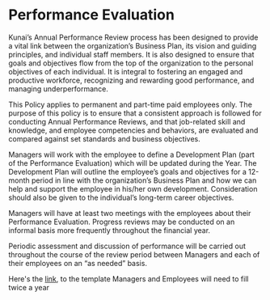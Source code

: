 # Performance Evaluation
Kunai’s Annual Performance Review process has been designed to provide a vital link between the organization’s Business Plan, its vision and guiding principles, and individual staff members. It is also designed to ensure that goals and objectives flow from the top of the organization to the personal objectives of each individual. It is integral to fostering an engaged and productive workforce, recognizing and rewarding good performance, and managing underperformance.

This Policy applies to permanent and part-time paid employees only. The purpose of this policy is to ensure that a consistent approach is followed for conducting Annual Performance Reviews, and that job-related skill and knowledge, and employee competencies and behaviors, are evaluated and compared against set standards and business objectives.

Managers will work with the employee to define a Development Plan (part of the Performance Evaluation) which will be updated during the  Year. The Development Plan will outline the employee’s goals and objectives for a 12-month period in line with the organization’s Business Plan and how we can help and support the employee in his/her own development. Consideration should also be given to the individual’s long-term career objectives.

Managers will have at least two meetings with the employees about their Performance Evaluation. Progress reviews may be conducted on an informal basis more frequently throughout the financial year.

Periodic assessment and discussion of performance will be carried out throughout the course of the review period between Managers and each of their employees on an “as needed” basis.

Here's the [link](https://drive.google.com/drive/folders/0B5-1BKuG3WP1VlBUc0xqbGtMNjQ?usp=sharing), to the template Managers and Employees will need to fill twice a year
